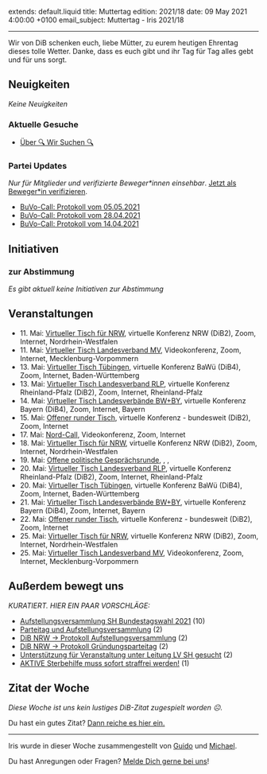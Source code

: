 
extends: default.liquid
title: Muttertag
edition: 2021/18
date: 09 May 2021 4:00:00 +0100
email_subject: Muttertag - Iris 2021/18

---
Wir von DiB schenken euch, liebe Mütter, zu eurem heutigen Ehrentag dieses tolle Wetter. Danke, dass es euch gibt und ihr Tag für Tag alles gebt und für uns sorgt.

## Neuigkeiten

_Keine Neuigkeiten_

### Aktuelle Gesuche

 - [Über 🔍 Wir Suchen 🔍](https://marktplatz.bewegung.jetzt/t/ueber-wir-suchen/8837)

### Partei Updates

_Nur für Mitglieder und verifizierte Beweger\*innen einsehbar_. [Jetzt als Beweger\*in verifizieren](https://bewegung.jetzt/bewegerin-werden/).

 - [BuVo-Call: Protokoll vom 05.05.2021](https://marktplatz.bewegung.jetzt/t/buvo-call-protokoll-vom-05-05-2021/37997)
 - [BuVo-Call: Protokoll vom 28.04.2021](https://marktplatz.bewegung.jetzt/t/buvo-call-protokoll-vom-28-04-2021/37907)
 - [BuVo-Call: Protokoll vom 14.04.2021](https://marktplatz.bewegung.jetzt/t/buvo-call-protokoll-vom-14-04-2021/37747)

## Initiativen

### zur Abstimmung
_Es gibt aktuell keine Initiativen zur Abstimmung_

## Veranstaltungen

 - 11.&nbsp;Mai: [Virtueller Tisch für NRW](https://bewegung.jetzt/veranstaltungen/virtueller-tisch-landesverbaende-bwby-2021-05-11/), virtuelle Konferenz NRW (DiB2), Zoom, Internet, Nordrhein-Westfalen
 - 11.&nbsp;Mai: [Virtueller Tisch Landesverband MV](https://bewegung.jetzt/veranstaltungen/mv-call-2021-05-11/), Videokonferenz, Zoom, Internet, Mecklenburg-Vorpommern
 - 13.&nbsp;Mai: [Virtueller Tisch Tübingen](https://bewegung.jetzt/veranstaltungen/virtueller-tisch-tuebingen-2021-05-13/), virtuelle Konferenz BaWü (DiB4), Zoom, Internet, Baden-Württemberg
 - 13.&nbsp;Mai: [Virtueller Tisch Landesverband RLP](https://bewegung.jetzt/veranstaltungen/virtueller-tisch-landesverband-rlp-2021-05-13/), virtuelle Konferenz Rheinland-Pfalz (DiB2), Zoom, Internet, Rheinland-Pfalz
 - 14.&nbsp;Mai: [Virtueller Tisch Landesverbände BW+BY](https://bewegung.jetzt/veranstaltungen/virtueller-tisch-landesverbaende-bwby-2-2021-05-14/), virtuelle Konferenz Bayern (DiB4), Zoom, Internet, Bayern
 - 15.&nbsp;Mai: [Offener runder Tisch](https://bewegung.jetzt/veranstaltungen/offener-runder-tisch-2021-05-15/), virtuelle Konferenz - bundesweit (DiB2), Zoom, Internet
 - 17.&nbsp;Mai: [Nord-Call](https://bewegung.jetzt/veranstaltungen/nord-call-2021-05-17/), Videokonferenz, Zoom, Internet
 - 18.&nbsp;Mai: [Virtueller Tisch für NRW](https://bewegung.jetzt/veranstaltungen/virtueller-tisch-landesverbaende-bwby-2021-05-18/), virtuelle Konferenz NRW (DiB2), Zoom, Internet, Nordrhein-Westfalen
 - 19.&nbsp;Mai: [Offene politische Gesprächsrunde](https://bewegung.jetzt/veranstaltungen/offene-politische-gespraechsrunde-2021-05-19/), , , 
 - 20.&nbsp;Mai: [Virtueller Tisch Landesverband RLP](https://bewegung.jetzt/veranstaltungen/virtueller-tisch-landesverband-rlp-2021-05-20/), virtuelle Konferenz Rheinland-Pfalz (DiB2), Zoom, Internet, Rheinland-Pfalz
 - 20.&nbsp;Mai: [Virtueller Tisch Tübingen](https://bewegung.jetzt/veranstaltungen/virtueller-tisch-tuebingen-2021-05-20/), virtuelle Konferenz BaWü (DiB4), Zoom, Internet, Baden-Württemberg
 - 21.&nbsp;Mai: [Virtueller Tisch Landesverbände BW+BY](https://bewegung.jetzt/veranstaltungen/virtueller-tisch-landesverbaende-bwby-2-2021-05-21/), virtuelle Konferenz Bayern (DiB4), Zoom, Internet, Bayern
 - 22.&nbsp;Mai: [Offener runder Tisch](https://bewegung.jetzt/veranstaltungen/offener-runder-tisch-2021-05-22/), virtuelle Konferenz - bundesweit (DiB2), Zoom, Internet
 - 25.&nbsp;Mai: [Virtueller Tisch für NRW](https://bewegung.jetzt/veranstaltungen/virtueller-tisch-landesverbaende-bwby-2021-05-25/), virtuelle Konferenz NRW (DiB2), Zoom, Internet, Nordrhein-Westfalen
 - 25.&nbsp;Mai: [Virtueller Tisch Landesverband MV](https://bewegung.jetzt/veranstaltungen/mv-call-2021-05-25/), Videokonferenz, Zoom, Internet, Mecklenburg-Vorpommern

 
## Außerdem bewegt uns

_KURATIERT. HIER EIN PAAR VORSCHLÄGE:_
 - [Aufstellungsversammlung SH Bundestagswahl 2021](https://marktplatz.bewegung.jetzt/t/aufstellungsversammlung-sh-bundestagswahl-2021/37969) (10)
 - [Parteitag und Aufstellungsversammlung](https://marktplatz.bewegung.jetzt/t/parteitag-und-aufstellungsversammlung/37988) (2)
 - [DiB NRW -&gt; Protokoll Aufstellungsversammlung](https://marktplatz.bewegung.jetzt/t/dib-nrw-protokoll-aufstellungsversammlung/37921) (2)
 - [DiB NRW -&gt; Protokoll Gründungsparteitag](https://marktplatz.bewegung.jetzt/t/dib-nrw-protokoll-gruendungsparteitag/37920) (2)
 - [Unterstützung für Veranstaltung unter Leitung LV SH gesucht](https://marktplatz.bewegung.jetzt/t/unterstuetzung-fuer-veranstaltung-unter-leitung-lv-sh-gesucht/37995) (2)
 - [AKTIVE Sterbehilfe muss sofort straffrei werden!](https://marktplatz.bewegung.jetzt/t/aktive-sterbehilfe-muss-sofort-straffrei-werden/37990) (1)

 

## Zitat der Woche
_Diese Woche ist uns kein lustiges DiB-Zitat zugespielt worden ☹._

Du hast ein gutes Zitat? [Dann reiche es hier ein.](https://marktplatz.bewegung.jetzt/t/fortsetzung-lustige-dib-zitate/24431)


---

Iris wurde in dieser Woche zusammengestellt von [Guido](https://marktplatz.bewegung.jetzt/u/Guido/) und [Michael](https://marktplatz.bewegung.jetzt/u/MichaelVoss/).

Du hast Anregungen oder Fragen? [Melde Dich gerne bei uns](https://marktplatz.bewegung.jetzt/t/neu-iris-die-woechtliche-zusammenfasssung-zum-sonntagsbrunch/10990)!


